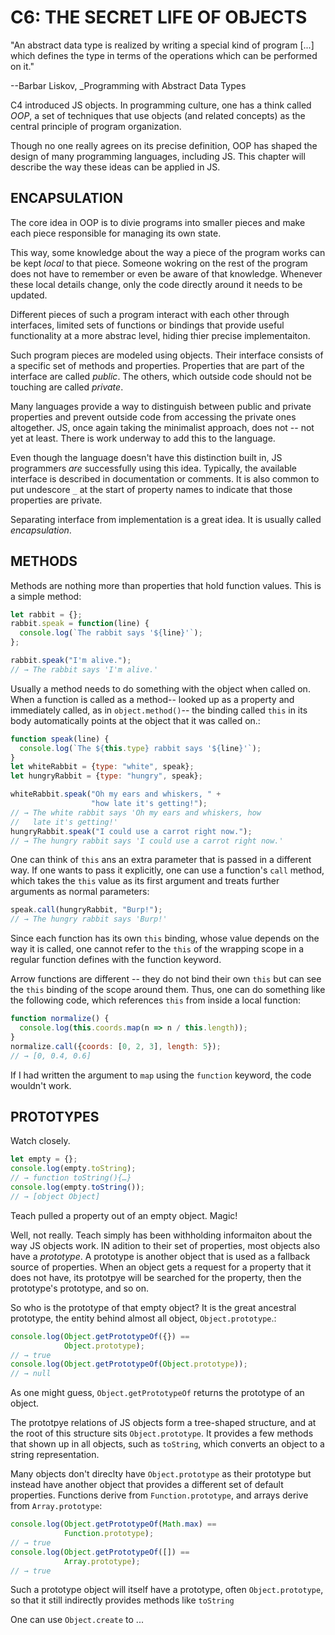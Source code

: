 # C6: THE SECRET LIFE OF OBJECTS

"An abstract data type is realized by writing a special kind of program
[...] which defines the type in terms of the operations which can be
performed on it."

--Barbar Liskov, _Programming with Abstract Data Types

C4 introduced JS objects. In programming culture, one has a think called _OOP_, a 
set of techniques that use objects (and related concepts) as the central 
principle of program organization.

Though no one really agrees on its precise definition, OOP has shaped the design
of many programming languages, including JS. This chapter will describe the
way these ideas can be applied in JS.

## ENCAPSULATION

The core idea in OOP is to divie programs into smaller pieces and make each 
piece responsible for managing its own state.

This way, some knowledge about the way a piece of the program works can be
kept _local_ to that piece. Someone wokring on the rest of the program does
not have to remember or even be aware of that knowledge. Whenever these local
details change, only the code directly around it needs to be updated.

Different pieces of such a program interact with each other through interfaces,
limited sets of functions or bindings that provide useful functionality at 
a more abstrac level, hiding thier precise implementaiton.

Such program pieces are modeled using objects. Their interface consists of a 
specific set of methods and properties. Properties that are part of the 
interface are called _public_. The others, which outside code should not be
touching are called _private_.

Many languages provide a way to distinguish between public and private properties
and prevent outside code from accessing the private ones altogether. JS, 
once again taking the minimalist approach, does not -- not yet at least. There
is work underway to add this to the language.

Even though the language doesn't have this distinction built in, JS
programmers _are_ successfully using this idea. Typically, the available
interface is described in documentation or comments. It is also common to put
undescore `_` at the start of property names to indicate that those properties
are private.

Separating interface from implementation is a great idea. It is usually called
_encapsulation_.

## METHODS

Methods are nothing more than properties that hold function values. This is
a simple method:

```js
let rabbit = {};
rabbit.speak = function(line) {
  console.log(`The rabbit says '${line}'`);
};

rabbit.speak("I'm alive.");
// → The rabbit says 'I'm alive.'
```

Usually a method needs to do something with the object when called on. When
a function is called as a method-- looked up as a property and immediately
called, as in `object.method()`-- the binding called `this` in its body
automatically points at the object that it was called on.:

```js
function speak(line) {
  console.log(`The ${this.type} rabbit says '${line}'`);
}
let whiteRabbit = {type: "white", speak};
let hungryRabbit = {type: "hungry", speak};

whiteRabbit.speak("Oh my ears and whiskers, " +
                  "how late it's getting!");
// → The white rabbit says 'Oh my ears and whiskers, how
//   late it's getting!'
hungryRabbit.speak("I could use a carrot right now.");
// → The hungry rabbit says 'I could use a carrot right now.'
```

One can think of `this` ans an extra parameter that is passed in a
different way. If one wants to pass it explicitly, one can use a 
function's `call` method, which takes the `this` value as its first
argument and treats further arguments as normal parameters:

```js
speak.call(hungryRabbit, "Burp!");
// → The hungry rabbit says 'Burp!'
```

Since each function has its own `this` binding, whose value depends on the
way it is called, one cannot refer to the `this` of the wrapping scope in a 
regular function defines with the function keyword.

Arrow functions are different -- they do not bind their own `this` but
can see the `this` binding of the scope around them. Thus, one can do something
like the following code, which references `this` from inside a local function:

```js
function normalize() {
  console.log(this.coords.map(n => n / this.length));
}
normalize.call({coords: [0, 2, 3], length: 5});
// → [0, 0.4, 0.6]
```

If I had written the argument to `map` using the `function` keyword, the code
wouldn't work. 

## PROTOTYPES

Watch closely.

```js
let empty = {};
console.log(empty.toString);
// → function toString(){…}
console.log(empty.toString());
// → [object Object]
```

Teach pulled a property out of an empty object. Magic!

Well, not really. Teach simply has been withholding informaiton about the way
JS objects work. IN adition to their set of properties, most objects also have
a _prototype_. A prototype is another object that is used as a fallback source
of properties. When an object gets a request for a property that it does not
have, its prototpye will be searched for the property, then the prototype's
prototype, and so on.

So who is the prototype of that empty object? It is the great ancestral 
prototype, the entity behind almost all object, `Object.prototype`.:

```js
console.log(Object.getPrototypeOf({}) ==
            Object.prototype);
// → true
console.log(Object.getPrototypeOf(Object.prototype));
// → null
```

As one might guess, `Object.getPrototypeOf` returns the prototype of an object.

The prototpye relations of JS objects form a tree-shaped structure, and at the
root of this structure sits `Object.prototype`. It provides a few methods that 
shown up in all objects, such as `toString`, which converts an object to a 
string representation.

Many objects don't direclty have `Object.prototype` as their prototype but 
instead have another object that provides a different set of default 
properties. Functions derive from `Function.prototype`, and arrays derive
from `Array.prototype`:

```js
console.log(Object.getPrototypeOf(Math.max) ==
            Function.prototype);
// → true
console.log(Object.getPrototypeOf([]) ==
            Array.prototype);
// → true
```

Such a prototype object will itself have a prototype, often `Object.prototype`, 
so that it still indirectly provides methods like `toString`

One can use `Object.create` to ...

<!-- HERE -- PROTOTYPES! -->